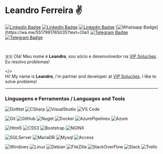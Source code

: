# Leandro Ferreira ✌️
[![Linkedin Badge](https://img.shields.io/badge/-Facebook-4267B2?style=flat-square&logo=Facebook&logoColor=white&link=https://fb.com/leandroferreiravip)](https://fb.com/leandroferreiravip)
[![Linkedin Badge](https://img.shields.io/badge/-Twitter-00acee?style=flat-square&logo=Twitter&logoColor=white&link=https://www.twitter.com/leandrovip29)](https://www.twitter.com/leandrovip29)
[![Linkedin Badge](https://img.shields.io/badge/-LinkedIn-blue?style=flat-square&logo=Linkedin&logoColor=white&link=https://www.linkedin.com/in/leandroferreiravip/)](https://www.linkedin.com/in/leandroferreiravip/)
[![Whatsapp Badge](https://img.shields.io/badge/-Whatsapp-4CA143?style=flat-square&labelColor=4CA143&logo=whatsapp&logoColor=white&link=https://wa.me/5517991765035?text=Ola!)](https://wa.me/5517991765035?text=Ola!)
[![Telegram Badge](https://img.shields.io/badge/-Telegram-1ca0f1?style=flat-square&labelColor=1ca0f1&logo=telegram&logoColor=white&link=https://t.me/leandrovip29)](https://t.me/leandrovip29)
[![Telegram Badge](https://img.shields.io/badge/-Skype-0088CC?style=flat-square&logo=skype&logoColor=white&link=https://t.me/leandrovip29)](https://t.me/leandrovip29)

<br />

🇧🇷 Olá! Meu nome é **Leandro**, sou sócio e desenvolvedor na [VIP Soluções](https://vipsolucoes.com). Eu resolvo problemas! 

</>  
Hi! My name is **Leandro**, i'm partner and developer at [VIP Soluções](https://vipsolucoes.com). I like to solve problems!  

---

### Linguagens e Ferramentas / Languages and Tools

![DotNet](https://img.shields.io/badge/-.Net-5C2D91?style=flat-square&logo=.net)
![CSharp](https://img.shields.io/badge/-C%20Sharp-239120?style=flat-square&logo=c-sharp)
![VisualStudio](http://img.shields.io/badge/-VisualStudio-5C2D91?style=flat-square&logo=visual-studio&logoColor=ffffff)
![VS Code](http://img.shields.io/badge/-VS%20Code-007ACC?style=flat-square&logo=visual-studio-code&logoColor=ffffff)

![Git](https://img.shields.io/badge/-Git-%23F05032?style=flat-square&logo=git&logoColor=%23ffffff)
![GitHub](https://img.shields.io/badge/-GitHub-181717?style=flat-square&logo=github)
![Nuget](https://img.shields.io/badge/-NuGet-004880?style=flat-square&logo=nuget)
![Docker](https://img.shields.io/badge/-Docker-2496ED?style=flat-square&logo=docker&logoColor=ffffff)
![AzurePipelines](https://img.shields.io/badge/-Azure%20Pipelines-2560E0?style=flat-square&logo=azure-pipelines)
![Azure](https://img.shields.io/badge/-Azure-0089D6?style=flat-square&logo=microsoft-azure&logoColor=ffffff)

![Html5](https://img.shields.io/badge/-html5-E34F26?style=flat-square&logo=html5&logoColor=white)
![CSS3](https://img.shields.io/badge/-CSS3-%231572B6?style=flat-square&logo=css3)
![Bootstrap](https://img.shields.io/badge/-Boostrap-563D7C?style=flat-square&logo=bootstrap)
![NGINX](https://img.shields.io/badge/-nginx-269539?style=flat-square&logo=nginx&logoColor=ffffff)

![SQLServer](https://img.shields.io/badge/-SQL%20Server-CC2927?style=flat-square&logo=microsoft-sql-server)
![MariaDB](https://img.shields.io/badge/-MariaDB-003545?style=flat-square&logo=mariadb)
![Mysql](https://img.shields.io/badge/-MySQL-4479A1?style=flat-square&logo=mysql&logoColor=ffffff)
![Access](https://img.shields.io/badge/-Access-A4373A?style=flat-square&logo=microsoft-access)

![Windows](http://img.shields.io/badge/-Windows-0078D6?style=flat-square&logo=windows&logoColor=ffffff)
![Linux](https://img.shields.io/badge/-Linux-E5A00D?style=flat-square&logo=linux&logoColor=black&fontColor=black)
![Debian](https://img.shields.io/badge/-debian-A81D33?style=flat-square&logo=debian)
![FileZilla](https://img.shields.io/badge/-FileZilla-BF0000?style=flat-square&logo=filezilla)
![StackOverFlow](https://img.shields.io/badge/-StackOverflow-FE7A16?style=flat-square&logo=stack-overflow&logoColor=white)
![Slack](https://img.shields.io/badge/-Slack-4A154B?style=flat-square&logo=slack)
![Trello](https://img.shields.io/badge/-Trello-0079BF?style=flat-square&logo=trello)






